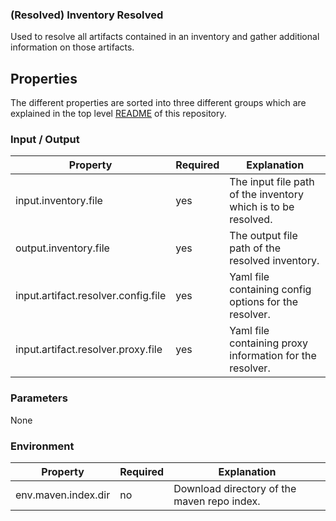 ### (Resolved) Inventory Resolved

Used to resolve all artifacts contained in an inventory and gather additional information on those
artifacts.

## Properties

The different properties are sorted into three different groups which are explained in the top level [README](../../README.md)
of this repository.

### Input / Output
| Property                            | Required | Explanation                                                   |
|-------------------------------------|----------|---------------------------------------------------------------|
| input.inventory.file                | yes      | The input file path of the inventory which is to be resolved. |
| output.inventory.file               | yes      | The output file path of the resolved inventory.               |
| input.artifact.resolver.config.file | yes      | Yaml file containing config options for the resolver.         |
| input.artifact.resolver.proxy.file  | yes      | Yaml file containing proxy information for the resolver.      |

### Parameters
None

### Environment
| Property                            | Required | Explanation                                                   |
|-------------------------------------|----------|---------------------------------------------------------------|
| env.maven.index.dir                 | no       | Download directory of the maven repo index.                   |   
